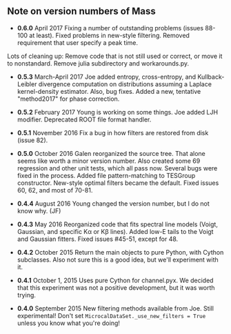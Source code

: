## Note on version numbers of Mass
* **0.6.0** April 2017
Fixing a number of outstanding problems (issues 88-100 at least). Fixed problems
in new-style filtering. Removed requirement that user specify a peak time.

Lots of cleaning up: Remove code that is not still used or correct, or move it
to nonstandard. Remove julia subdirectory and workarounds.py.


* **0.5.3** March-April 2017
Joe added entropy, cross-entropy, and Kullback-Leibler divergence computation
on distributions assuming a Laplace kernel-density estimator. Also, bug fixes.
Added a new, tentative "method2017" for phase correction.

* **0.5.2** February 2017
Young is working on some things.
Joe added LJH modifier. Deprecated ROOT file format handler.

* **0.5.1** November 2016
Fix a bug in how filters are restored from disk (issue 82).

* **0.5.0** October 2016
Galen reorganized the source tree. That alone seems like worth a minor version number.
Also created some 69 regression and other unit tests, which all pass now. Several
bugs were fixed in the process.  Added file pattern-matching to TESGroup constructor.
New-style optimal filters became the default. Fixed issues 60, 62, and most of 70-81.

* **0.4.4** August 2016
Young changed the version number, but I do not know why. (JF)

* **0.4.3** May 2016
Reorganized code that fits spectral line models (Voigt, Gaussian, and specific
    K&alpha; or K&beta; lines). Added low-E tails to the Voigt and Gaussian fitters.
    Fixed issues #45-51, except for 48.

* **0.4.2** October 2015
Return the main objects to pure Python, with Cython subclasses. Also not sure
    this is a good idea, but we'll experiment with it.

* **0.4.1** October 1, 2015
Uses pure Cython for channel.pyx. We decided that this experiment was not a
    positive development, but it was worth trying.

* **0.4.0** September 2015
New filtering methods available from Joe. Still experimental! Don't set
    ```MicrocalDataSet._use_new_filters = True``` unless you know what you're
    doing!

